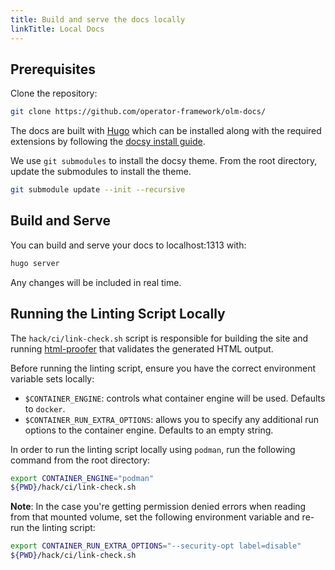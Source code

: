 ```yaml
---
title: Build and serve the docs locally
linkTitle: Local Docs
---
```


## Prerequisites

Clone the repository:

```bash
git clone https://github.com/operator-framework/olm-docs/
```

The docs are built with [Hugo](https://gohugo.io/) which can be installed along with the
required extensions by following the [docsy install
guide](https://www.docsy.dev/docs/getting-started/#prerequisites-and-installation).

We use `git submodules` to install the docsy theme. From the
root directory, update the submodules to install the theme.

```bash
git submodule update --init --recursive
```

## Build and Serve

You can build and serve your docs to localhost:1313 with:

```bash
hugo server
```

Any changes will be included in real time.

## Running the Linting Script Locally

The `hack/ci/link-check.sh` script is responsible for building the site and running [html-proofer](https://github.com/gjtorikian/html-proofer) that validates the generated HTML output.

Before running the linting script, ensure you have the correct environment variable sets locally:

- `$CONTAINER_ENGINE`: controls what container engine will be used. Defaults to `docker`.
- `$CONTAINER_RUN_EXTRA_OPTIONS`: allows you to specify any additional run options to the container engine. Defaults to an empty string.

In order to run the linting script locally using `podman`, run the following command from the root directory:

```bash
export CONTAINER_ENGINE="podman"
${PWD}/hack/ci/link-check.sh
```

**Note**: In the case you're getting permission denied errors when reading from that mounted volume, set the following environment variable and re-run the linting script:

```bash
export CONTAINER_RUN_EXTRA_OPTIONS="--security-opt label=disable"
${PWD}/hack/ci/link-check.sh
```

